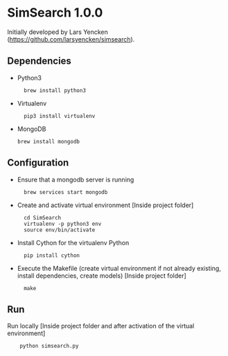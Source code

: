 # SimSearch 1.0.0


Initially developed by Lars Yencken (https://github.com/larsyencken/simsearch).

## Dependencies

* Python3
        
        brew install python3 

* Virtualenv

        pip3 install virtualenv

* MongoDB

      brew install mongodb

 
## Configuration

* Ensure that a mongodb server is running
        
        brew services start mongodb
        
* Create and activate virtual environment [Inside project folder] 
        
        cd SimSearch
        virtualenv -p python3 env 
        source env/bin/activate
        
* Install Cython for the virtualenv Python

        pip install cython
        
* Execute the Makefile (create virtual environment if not already existing, install dependencies, create models) [Inside project folder] 
 
        make
        

## Run

Run locally [Inside project folder and after activation of the virtual environment]

        python simsearch.py

